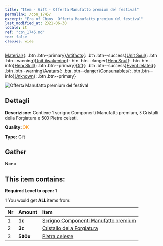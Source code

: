 ```yaml
---
title: "Item - Gift - Offerta Manufatto premium del festival"
permalink: /con_1745/
excerpt: "Era of Chaos  Offerta Manufatto premium del festival"
last_modified_at: 2021-06-30
locale: it
ref: "con_1745.md"
toc: false
classes: wide
---
```

 [Materials](/ItemsIT/){: .btn .btn--primary}[Artifacts](/ItemsIT/Artifacts/){: .btn .btn--success}[Unit Soul](/ItemsIT/UnitSoul/){: .btn .btn--warning}[Unit Awakening](/ItemsIT/UnitAwakening/){: .btn .btn--danger}[Hero Soul](/ItemsIT/HeroSoul/){: .btn .btn--info}[Hero Skill](/ItemsIT/HeroSkill/){: .btn .btn--primary}[Gift](/ItemsIT/Gift/){: .btn .btn--success}[Event related](/ItemsIT/Events/){: .btn .btn--warning}[Avatars](/ItemsIT/Avatars/){: .btn .btn--danger}[Consumables](/ItemsIT/Consumables/){: .btn .btn--info}[Unknown](/ItemsIT/Unknown/){: .btn .btn--primary}

 ![Offerta Manufatto premium del festival](/images/t/i_907048.png)

## Dettagli
 **Descrizione:** Contiene 1 scrigno Componenti Manufatto premium, 3 Cristalli della Forgiatura e 500 Pietre celesti.

 **Quality:** <span style="color: #FF8C00">OK</span>

 **Type:** Gift

## Gather

  None

## This item contains:

 **Required Level to open:** 1

 1 You would get **ALL** items  from:

  | Nr | Amount |     Item    |
  |:---|:-------|:------------|
  | 1 |  **1x** | [Scrigno Componenti Manufatto premium](/ItemsIT/con_1740/) |  | 
  | 2 |  **3x** | [Cristallo della Forgiatura](/ItemsIT/art_189/) |  | 
  | 3 |  **500x** | [Pietra celeste](/ItemsIT/art_188/) |  | 
